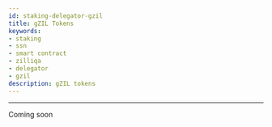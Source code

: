 ```yaml
---
id: staking-delegator-gzil
title: gZIL Tokens
keywords: 
- staking
- ssn
- smart contract
- zilliqa	
- delegator
- gzil
description: gZIL tokens
---
```

---
Coming soon
